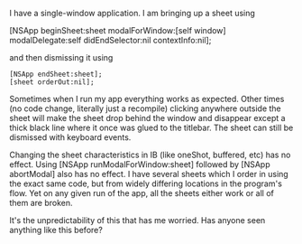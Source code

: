 I have a single-window application.  I am bringing up a sheet using
    
[NSApp beginSheet:sheet modalForWindow:[self window] modalDelegate:self didEndSelector:nil contextInfo:nil];


and then dismissing it using

    
	[NSApp endSheet:sheet];
	[sheet orderOut:nil];


Sometimes when I run my app everything works as expected. Other times (no code change, literally just a recompile) clicking anywhere outside the sheet will make the sheet drop behind the window and disappear except a thick black line where it once was glued to the titlebar.  The sheet can still be dismissed with keyboard events.

Changing the sheet characteristics in IB (like oneShot, buffered, etc) has no effect.
Using [NSApp runModalForWindow:sheet] followed by [NSApp abortModal] also has no effect.
I have several sheets which I order in using the exact same code, but from widely differing locations in the program's flow.  Yet on any given run of the app, all the sheets either work or all of them are broken.

It's the unpredictability of this that has me worried.  Has anyone seen anything like this before?
